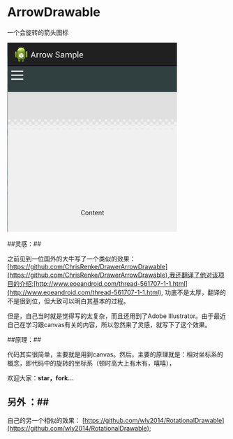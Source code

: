 ﻿# ArrowDrawable
一个会旋转的箭头图标

![ArrowDrawable](/display/display.gif)

##灵感：##

之前见到一位国外的大牛写了一个类似的效果：[https://github.com/ChrisRenke/DrawerArrowDrawable](https://github.com/ChrisRenke/DrawerArrowDrawable),我还翻译了他对该项目的介绍:[http://www.eoeandroid.com/thread-561707-1-1.html](http://www.eoeandroid.com/thread-561707-1-1.html),   功底不是太厚，翻译的不是很到位，但大致可以明白其基本的过程。

但是，自己当时就是觉得写的太复杂，而且还用到了Adobe Illustrator。由于最近自己在学习跟canvas有关的内容，所以忽然来了灵感，就写下了这个效果。

##原理：##

代码其实很简单，主要就是用到canvas。然后，主要的原理就是：相对坐标系的概念，即代码中的旋转的坐标系（顿时高大上有木有，嘻嘻），

欢迎大家：**star，fork...**

## 另外 ：##

自己的另一个相似的效果： [https://github.com/wly2014/RotationalDrawable](https://github.com/wly2014/RotationalDrawable);
 
